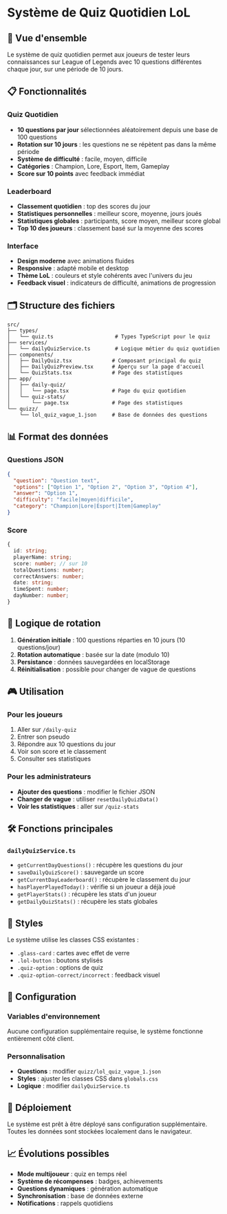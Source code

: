 # Système de Quiz Quotidien LoL

## 🎯 Vue d'ensemble

Le système de quiz quotidien permet aux joueurs de tester leurs connaissances sur League of Legends avec 10 questions différentes chaque jour, sur une période de 10 jours.

## 📋 Fonctionnalités

### Quiz Quotidien
- **10 questions par jour** sélectionnées aléatoirement depuis une base de 100 questions
- **Rotation sur 10 jours** : les questions ne se répètent pas dans la même période
- **Système de difficulté** : facile, moyen, difficile
- **Catégories** : Champion, Lore, Esport, Item, Gameplay
- **Score sur 10 points** avec feedback immédiat

### Leaderboard
- **Classement quotidien** : top des scores du jour
- **Statistiques personnelles** : meilleur score, moyenne, jours joués
- **Statistiques globales** : participants, score moyen, meilleur score global
- **Top 10 des joueurs** : classement basé sur la moyenne des scores

### Interface
- **Design moderne** avec animations fluides
- **Responsive** : adapté mobile et desktop
- **Thème LoL** : couleurs et style cohérents avec l'univers du jeu
- **Feedback visuel** : indicateurs de difficulté, animations de progression

## 🗂️ Structure des fichiers

```
src/
├── types/
│   └── quiz.ts                    # Types TypeScript pour le quiz
├── services/
│   └── dailyQuizService.ts        # Logique métier du quiz quotidien
├── components/
│   ├── DailyQuiz.tsx             # Composant principal du quiz
│   ├── DailyQuizPreview.tsx      # Aperçu sur la page d'accueil
│   └── QuizStats.tsx             # Page des statistiques
├── app/
│   ├── daily-quiz/
│   │   └── page.tsx              # Page du quiz quotidien
│   └── quiz-stats/
│       └── page.tsx              # Page des statistiques
└── quizz/
    └── lol_quiz_vague_1.json     # Base de données des questions
```

## 📊 Format des données

### Questions JSON
```json
{
  "question": "Question text",
  "options": ["Option 1", "Option 2", "Option 3", "Option 4"],
  "answer": "Option 1",
  "difficulty": "facile|moyen|difficile",
  "category": "Champion|Lore|Esport|Item|Gameplay"
}
```

### Score
```typescript
{
  id: string;
  playerName: string;
  score: number; // sur 10
  totalQuestions: number;
  correctAnswers: number;
  date: string;
  timeSpent: number;
  dayNumber: number;
}
```

## 🔄 Logique de rotation

1. **Génération initiale** : 100 questions réparties en 10 jours (10 questions/jour)
2. **Rotation automatique** : basée sur la date (modulo 10)
3. **Persistance** : données sauvegardées en localStorage
4. **Réinitialisation** : possible pour changer de vague de questions

## 🎮 Utilisation

### Pour les joueurs
1. Aller sur `/daily-quiz`
2. Entrer son pseudo
3. Répondre aux 10 questions du jour
4. Voir son score et le classement
5. Consulter ses statistiques

### Pour les administrateurs
- **Ajouter des questions** : modifier le fichier JSON
- **Changer de vague** : utiliser `resetDailyQuizData()`
- **Voir les statistiques** : aller sur `/quiz-stats`

## 🛠️ Fonctions principales

### `dailyQuizService.ts`
- `getCurrentDayQuestions()` : récupère les questions du jour
- `saveDailyQuizScore()` : sauvegarde un score
- `getCurrentDayLeaderboard()` : récupère le classement du jour
- `hasPlayerPlayedToday()` : vérifie si un joueur a déjà joué
- `getPlayerStats()` : récupère les stats d'un joueur
- `getDailyQuizStats()` : récupère les stats globales

## 🎨 Styles

Le système utilise les classes CSS existantes :
- `.glass-card` : cartes avec effet de verre
- `.lol-button` : boutons stylisés
- `.quiz-option` : options de quiz
- `.quiz-option-correct/incorrect` : feedback visuel

## 🔧 Configuration

### Variables d'environnement
Aucune configuration supplémentaire requise, le système fonctionne entièrement côté client.

### Personnalisation
- **Questions** : modifier `quizz/lol_quiz_vague_1.json`
- **Styles** : ajuster les classes CSS dans `globals.css`
- **Logique** : modifier `dailyQuizService.ts`

## 🚀 Déploiement

Le système est prêt à être déployé sans configuration supplémentaire. Toutes les données sont stockées localement dans le navigateur.

## 📈 Évolutions possibles

- **Mode multijoueur** : quiz en temps réel
- **Système de récompenses** : badges, achievements
- **Questions dynamiques** : génération automatique
- **Synchronisation** : base de données externe
- **Notifications** : rappels quotidiens 
